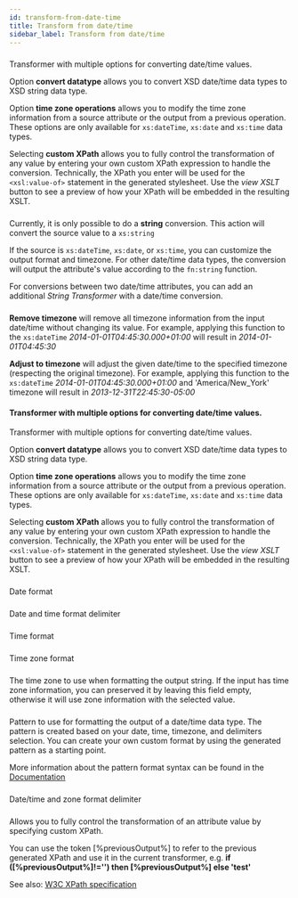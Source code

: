 ```yaml
---
id: transform-from-date-time
title: Transform from date/time
sidebar_label: Transform from date/time
---
```

### 
Transformer with multiple options for converting date/time values.

Option <b>convert datatype</b> allows you to convert XSD date/time data types to XSD string data type.

Option <b>time zone operations</b> allows you to modify the time zone information from a source attribute or the output from a previous operation. These options are only available for <code>xs:dateTime</code>, <code>xs:date</code> and <code>xs:time</code> data types.

Selecting <b>custom XPath</b> allows you to fully control the transformation of any value by entering your own custom XPath expression to handle the conversion. Technically, the XPath you enter will be used for the <code>&lt;xsl:value-of&gt;</code> statement in the generated stylesheet. Use the <i>view XSLT</i> button to see a preview of how your XPath will be embedded in the resulting XSLT.

### 
Currently, it is only possible to do a <b>string</b> conversion. This action will convert the source value to a <code>xs:string</code>

If the source is <code>xs:dateTime</code>, <code>xs:date</code>, or <code>xs:time</code>, you can customize the output format and timezone. For other date/time data types, the conversion will output the attribute's value according to the <code>fn:string</code> function.

For conversions between two date/time attributes, you can add an additional <i>String Transformer</i> with a date/time conversion.

### 
<b>Remove timezone</b> will remove all timezone information from the input date/time without changing its value. For example, applying this function to the <code>xs:dateTime</code> <i>2014-01-01T04:45:30.000+01:00</i> will result in <i>2014-01-01T04:45:30</i>

<b>Adjust to timezone</b> will adjust the given date/time to the specified timezone (respecting the original timezone). For example, applying this function to the <code>xs:dateTime</code> <i>2014-01-01T04:45:30.000+01:00</i> and  'America/New_York' timezone will result in <i>2013-12-31T22:45:30-05:00</i>

#### Transformer with multiple options for converting date/time values.


Transformer with multiple options for converting date/time values.

Option <b>convert datatype</b> allows you to convert XSD date/time data types to XSD string data type.

Option <b>time zone operations</b> allows you to modify the time zone information from a source attribute or the output from a previous operation. These options are only available for <code>xs:dateTime</code>, <code>xs:date</code> and <code>xs:time</code> data types.

Selecting <b>custom XPath</b> allows you to fully control the transformation of any value by entering your own custom XPath expression to handle the conversion. Technically, the XPath you enter will be used for the <code>&lt;xsl:value-of&gt;</code> statement in the generated stylesheet. Use the <i>view XSLT</i> button to see a preview of how your XPath will be embedded in the resulting XSLT.

### 
Date format 


### 
Date and time format delimiter

### 
Time format

### 
Time zone format 

### 
The time zone to use when formatting the output string. If the input has time zone information, you can preserved it by leaving this field empty, otherwise it will use zone information with the selected value.

### 
Pattern to use for formatting the output of a date/time data type. The pattern is created based on your date, time, timezone, and delimiters selection. You can create your own custom format by using the generated pattern as a starting point.

More information about the pattern format syntax can be found in the <u><a href="http://joda-time.sourceforge.net/apidocs/org/joda/time/format/DateTimeFormat.html" target="_blank">Documentation</a></u>

### 
Date/time and zone format delimiter

### 
Allows you to fully control the transformation of an attribute value by specifying custom XPath.

You can use the token [%previousOutput%] to refer to the previous generated XPath and use it in the current transformer, e.g. <b>if ([%previousOutput%]!='') then [%previousOutput%] else 'test' </b>

See also: <u><a href="https://www.w3.org/TR/xpath/" target="_blank">W3C XPath specification</a></u>


